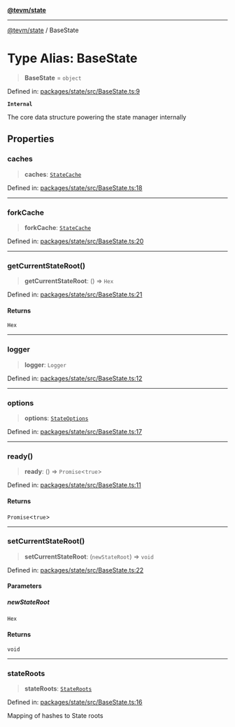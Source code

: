 [**@tevm/state**](../README.md)

***

[@tevm/state](../globals.md) / BaseState

# Type Alias: BaseState

> **BaseState** = `object`

Defined in: [packages/state/src/BaseState.ts:9](https://github.com/evmts/tevm-monorepo/blob/main/packages/state/src/BaseState.ts#L9)

**`Internal`**

The core data structure powering the state manager internally

## Properties

### caches

> **caches**: [`StateCache`](StateCache.md)

Defined in: [packages/state/src/BaseState.ts:18](https://github.com/evmts/tevm-monorepo/blob/main/packages/state/src/BaseState.ts#L18)

***

### forkCache

> **forkCache**: [`StateCache`](StateCache.md)

Defined in: [packages/state/src/BaseState.ts:20](https://github.com/evmts/tevm-monorepo/blob/main/packages/state/src/BaseState.ts#L20)

***

### getCurrentStateRoot()

> **getCurrentStateRoot**: () => `Hex`

Defined in: [packages/state/src/BaseState.ts:21](https://github.com/evmts/tevm-monorepo/blob/main/packages/state/src/BaseState.ts#L21)

#### Returns

`Hex`

***

### logger

> **logger**: `Logger`

Defined in: [packages/state/src/BaseState.ts:12](https://github.com/evmts/tevm-monorepo/blob/main/packages/state/src/BaseState.ts#L12)

***

### options

> **options**: [`StateOptions`](StateOptions.md)

Defined in: [packages/state/src/BaseState.ts:17](https://github.com/evmts/tevm-monorepo/blob/main/packages/state/src/BaseState.ts#L17)

***

### ready()

> **ready**: () => `Promise`\<`true`\>

Defined in: [packages/state/src/BaseState.ts:11](https://github.com/evmts/tevm-monorepo/blob/main/packages/state/src/BaseState.ts#L11)

#### Returns

`Promise`\<`true`\>

***

### setCurrentStateRoot()

> **setCurrentStateRoot**: (`newStateRoot`) => `void`

Defined in: [packages/state/src/BaseState.ts:22](https://github.com/evmts/tevm-monorepo/blob/main/packages/state/src/BaseState.ts#L22)

#### Parameters

##### newStateRoot

`Hex`

#### Returns

`void`

***

### stateRoots

> **stateRoots**: [`StateRoots`](StateRoots.md)

Defined in: [packages/state/src/BaseState.ts:16](https://github.com/evmts/tevm-monorepo/blob/main/packages/state/src/BaseState.ts#L16)

Mapping of hashes to State roots
